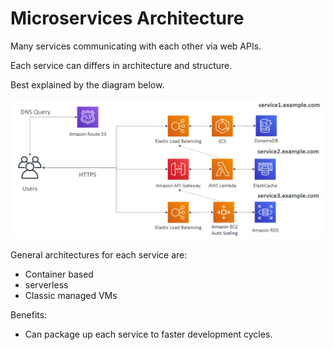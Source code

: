 # Microservices Architecture

Many services communicating with each other via web APIs.

Each service can differs in architecture and structure.

Best explained by the diagram below.

![](./../../img/microservices_architecture.png)

General architectures for each service are:
- Container based
- serverless
- Classic managed VMs

Benefits:
- Can package up each service to faster development cycles.
